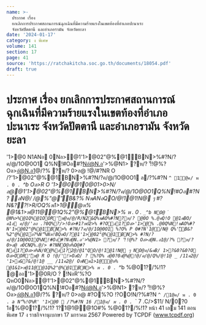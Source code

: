 ```yaml
---
name: >-
  ประกาศ เรื่อง
  ยกเลิกการประกาศสถานการณ์ฉุกเฉินที่มีความร้ายแรงในเขตท้องที่อำเภอปะนาเระ
  จังหวัดปัตตานี และอำเภอรามัน จังหวัดยะลา
date: '2024-01-17'
category: ง พิเศษ
volume: 141
section: 17
page: 41
source: 'https://ratchakitcha.soc.go.th/documents/18054.pdf'
draft: true
---
```


# ประกาศ เรื่อง ยกเลิกการประกาศสถานการณ์ฉุกเฉินที่มีความร้ายแรงในเขตท้องที่อำเภอปะนาเระ จังหวัดปัตตานี และอำเภอรามัน จังหวัดยะลา

'1>@0 N1ANอ 0Nล>@1'1>@02"@%@1์BN>%#?N/?ค/@/1O@0O1 Q%N!#Oอ#?Nอํ@N.อ'>%@N1> ?ห/? 'ั!!@%? Oล>อํ@N.อ1@/?% ?ห/? 0>ล@ !@/#?NR O /?'1>@02"@%@1์BN>%#?N/?ค/@/1O@0O1 ล/?%#?N `^ 1@ค/ พ . 0 . `_^b Oล>R O '1>@0@10@01>0>N/ล@@1'1>@02"@%@1์BN>%#?N/?ค/@/1O@0O1Q%N!#Oอ#?N ? ลN@/ /@%"@'ัB&?% NพANอQO/@!1@1!N@ ๆ #?N&??!>R/OQ%พ1>1@ํ@ห% @1&1>ห@11@@1Q%2"@%@1์BN>% พ . 0 . `_^b NO@ ํ @N%>%@1Q%@1OOR'ัห@ค/@/R/N2&Q%พAO%#?N?ห/? @0O %.@คQ!O @1คBO/ค1อ ค/@/'ลอ .?0Q%?/>!Oล>#1?พ0์2>% #?Oอ1?Oล>'1>@% .@0Q%N!พAO%#?N'1>@02"@%@1์BN>% #?N/?ค/@/1O@0O1 %?O% P 0#?N'1@/N@ Q%'ัB&?%2"@%@1์อ?%N'็%Nห!BQหO/?@1'1>@02"@%@1์BN>% #?N/?ค/@/1O@0O1Q%N!#Oอ#?Nอํ@N.อ'>%@N1> ?ห/? 'ั!!@%? Oล>อํ@N.อ1@/?% ?ห/? 0>ล@ อ0CNQ%.@/> #?NNO@ห%O@#?Nอ1?Oล>ห%N/0@%อ1?2@/@1"QO/@!1@1!N@ ๆ NO@ค/&คB/ 1>?&0?&0?O Oล>OOR'ัห@ R O !@/'!>OลO/ ? %?O% อ@0?0อํ@%@!@/ค/@/Q%/@!1@ _ /11ค2@/ '1>อ&?&/@!1@ __ /11ค2@/ OหNพ1>1@ํ@ห% @1&1>ห@11@@1Q%2"@%@1์BN>% พ . 0 . `_^b %@01?/%!1? @ออ'1>@0R/O ? !NอR'%?O QหO0Nล>@1'1>@02"@%@1์BN>%#?N/?ค/@/1O@0O1Q%N!#Oอ#?Nอํ@N.อ'>%@N1> ?ห/? 'ั!!@%? Oล>อํ@N.อ1@/?% ?ห/? 0>ล@ #?O%?O !?OO!N/?%#?N `^ /1@ค/ พ . 0 . `_`a N'็%!O%R' '1>@0  /?%#?N 16 /1@ค/ พ . 0 . `_` 7 .C/>$11/ N/0?0 1อ%@01?/%!1? 1?1@1@@1O#% %@01?/%!1? หน้า 41 เลม 141 ตอนพิเศษ 17 ง ราชกิจจานุเบกษา 17 มกราคม 2567 Powered by TCPDF (www.tcpdf.org)
